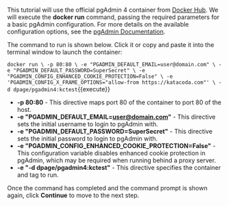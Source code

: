 This tutorial will use the official pgAdmin 4 container from
[Docker Hub](https://cloud.docker.com/repository/docker/dpage/pgadmin4). We will execute the
**docker run** command, passing the required parameters for a basic pgAdmin
configuration. For more details on the available configuration options, see the
[pgAdmin Documentation](https://www.pgadmin.org/docs/pgadmin4/latest/container_deployment.html).

The command to run is shown below. Click it or copy and paste it into the
terminal window to launch the container:

`docker run \
    -p 80:80 \
    -e "PGADMIN_DEFAULT_EMAIL=user@domain.com" \
    -e "PGADMIN_DEFAULT_PASSWORD=SuperSecret" \
    -e "PGADMIN_CONFIG_ENHANCED_COOKIE_PROTECTION=False" \
    -e 'PGADMIN_CONFIG_X_FRAME_OPTIONS="allow-from https://katacoda.com"' \
    -d dpage/pgadmin4:kctest`{{execute}}

* **-p 80:80** - This directive maps port 80 of the container to port 80 of the
  host.
* **-e "PGADMIN_DEFAULT_EMAIL=user@domain.com"** - This directive sets the
  initial username to login to pgAdmin with.
* **-e "PGADMIN_DEFAULT_PASSWORD=SuperSecret"** - This directive sets the
  initial password to login to pgAdmin with.
* **-e "PGADMIN_CONFIG_ENHANCED_COOKIE_PROTECTION=False"** - This configuration
  variable disables enhanced cookie protection in pgAdmin, which may be
  required when running behind a proxy server.   
* **-e "-d dpage/pgadmin4:kctest"** - This directive specifies the container
  and tag to run.

Once the command has completed and the command prompt is shown again, click
**Continue** to move to the next step.

